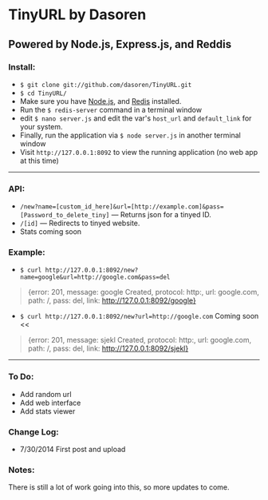 # TinyURL by Dasoren
##  Powered by Node.js, Express.js, and Reddis

### Install:
-   `$ git clone git://github.com/dasoren/TinyURL.git`
-   `$ cd TinyURL/`
-   Make sure you have [Node.js](http://nodejs.org/), and [Redis](http://redis.io/download) installed.
-   Run the `$ redis-server` command in a terminal window
-   edit `$ nano server.js` and edit the var's `host_url` and `default_link` for your system.
-   Finally, run the application via `$ node server.js` in another terminal window
-   Visit `http://127.0.0.1:8092` to view the running application (no web app at this time)

---
### API:
-   `/new?name=[custom_id_here]&url=[http://example.com]&pass=[Password_to_delete_tiny]` — Returns json for a tinyed ID.
-   `/[id]` — Redirects to tinyed website.
-   Stats coming soon

### Example:
-   `$ curl http://127.0.0.1:8092/new?name=google&url=http://google.com&pass=del`

> {error: 201, message: google Created, protocol: http:, url: google.com, path: /, pass: del, link: http://127.0.0.1:8092/google}

-   `$ curl http://127.0.0.1:8092/new?url=http://google.com` Coming soon <<

> {error: 201, message: sjekl Created, protocol: http:, url: google.com, path: /, pass: del, link: http://127.0.0.1:8092/sjekl}

---

### To Do:

- Add random url
- Add web interface
- Add stats viewer

### Change Log:

- 7/30/2014 First post and upload

### Notes:
There is still a lot of work going into this, so more updates to come.

